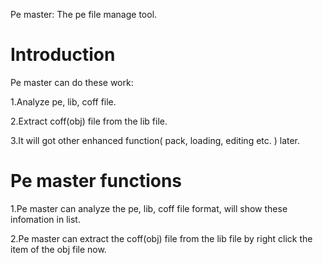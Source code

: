 Pe master: The pe file manage tool.

# Introduction #
Pe master can do these work:

1.Analyze pe, lib, coff file.

2.Extract coff(obj) file from the lib file.

3.It will got other enhanced function( pack, loading, editing etc. ) later.

# Pe master functions #

1.Pe master can analyze the pe, lib, coff file format, will show these infomation in list.

2.Pe master can extract the coff(obj) file from the lib file by right click the item of the obj file now.